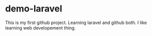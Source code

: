 # demo-laravel
This is my first github project. Learning laravel and github both.
I like learning web developement thing.

